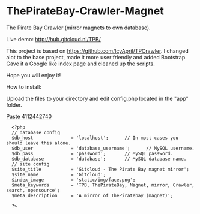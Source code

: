 ThePirateBay-Crawler-Magnet
===========================

The Pirate Bay Crawler (mirror magnets to own database).

Live demo: http://hub.gitcloud.nl/TPB/

This project is based on https://github.com/IcyApril/TPCrawler. I changed alot to the base project, made it more
user friendly and added Bootstrap. Gave it a Google like index page and cleaned up the scripts. 


Hope you will enjoy it!


How to install:

Upload the files to your directory and edit config.php located in the "app" folder.

[Paste 4112442740](http://trimbo.nl/paste/4112442740)

      <?php
      // database config
      $db_host		      	= 'localhost';		// In most cases you should leave this alone.
      $db_user		      	= 'database_username';		// MySQL username.
      $db_pass		      	= 'password';		// MySQL password.
      $db_database	      	= 'database';		// MySQL database name.
      // site config
      $site_title			= 'Gitcloud - The Pirate Bay magnet mirror';
      $site_name			= 'Gitcloud';
      $index_image	      	= 'static/img/face.png';
      $meta_keywords		= 'TPB, ThePirateBay, Magnet, mirror, Crawler, search, opensource';
      $meta_description 	= 'A mirror of ThePiratebay (magnet)';
      
      ?>
